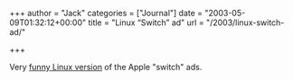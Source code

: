 +++
author = "Jack"
categories = ["Journal"]
date = "2003-05-09T01:32:12+00:00"
title = "Linux “Switch” ad"
url = "/2003/linux-switch-ad/"

+++

Very [funny Linux version][1] of the Apple "switch" ads.

 [1]: http://www.ubergeek.tv/switchlinux/